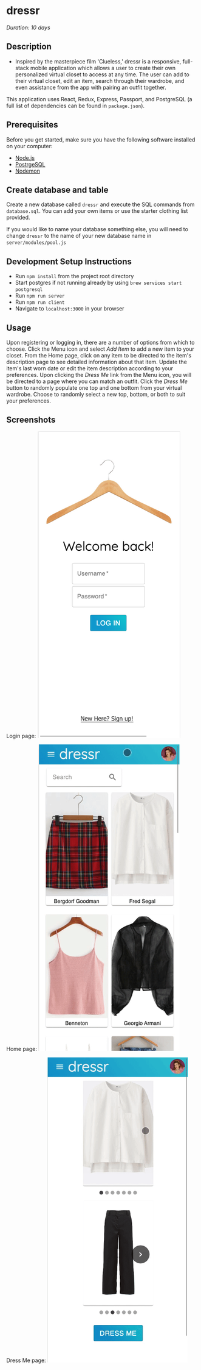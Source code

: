 # dressr
_Duration: 10 days_

## Description

- Inspired by the masterpiece film 'Clueless,' dressr is a responsive, full-stack mobile application which allows a user to create their own personalized virtual closet to access at any time. The user can add to their virtual closet, edit an item, search through their wardrobe, and even assistance from the app with pairing an outfit together.

This application uses React, Redux, Express, Passport, and PostgreSQL (a full list of dependencies can be found in `package.json`).

## Prerequisites

Before you get started, make sure you have the following software installed on your computer:

- [Node.js](https://nodejs.org/en/)
- [PostrgeSQL](https://www.postgresql.org/)
- [Nodemon](https://nodemon.io/)

## Create database and table

Create a new database called `dressr` and execute the SQL commands from `database.sql`. You can add your own items or use the starter clothing list provided.

If you would like to name your database something else, you will need to change `dressr` to the name of your new database name in `server/modules/pool.js`

## Development Setup Instructions

- Run `npm install` from the project root directory
- Start postgres if not running already by using `brew services start postgresql`
- Run `npm run server`
- Run `npm run client`
- Navigate to `localhost:3000` in your browser

## Usage
Upon registering or logging in, there are a number of options from which to choose.
Click the Menu icon and select _Add Item_ to add a new item to your closet.
From the Home page, click on any item to be directed to the item's description page to see detailed information about that item. Update the item's last worn date or edit the item description according to your preferences.
Upon clicking the _Dress Me_ link from the Menu icon, you will be directed to a page where you can match an outfit. Click the _Dress Me_ button to randomly populate one top and one bottom from your virtual wardrobe. Choose to randomly select a new top, bottom, or both to suit your preferences.

## Screenshots

Login page:
![screenshot](./public/images/loginPage.png) 

Home page:
![demo](./public/images/homePage.gif)

Dress Me page:
![demo](./public/images/dressMe.gif)
